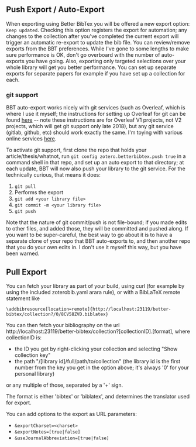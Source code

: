 ## Push Export / Auto-Export

When exporting using Better BibTex you will be offered a new export option: `Keep updated`. Checking this option
registers the export for automation; any changes to the collection after you've completed the current export will
trigger an automatic re-export to update the bib file. You can review/remove exports from the BBT preferences.  While
I've gone to some lengths to make sure performance is OK, don't go overboard with the number of auto-exports you have
going. Also, exporting only targeted selections over your whole library will get you better performance. You can set up
separate exports for separate papers for example if you have set up a collection for each.

### git support

BBT auto-export works nicely with git services (such as Overleaf, which is where I use it myself; the instructions for setting up Overleaf for git can be found [here](https://www.overleaf.com/blog/195-new-collaborate-online-and-offline-with-overleaf-and-git-beta) -- note these instructions are for Overleaf V1 projects, not V2 projects, which will get git support only late 2018), but any git service (gitlab, github, etc) should work exactly the same. I'm toying with various online services [here](https://github.com/retorquere/zotero-better-bibtex/projects/2).

To activate git support, first clone the repo that holds your article/thesis/whatnot, run `git config zotero.betterbibtex.push true` in a command shell in that repo, and set up an auto export to that directory; at each update, BBT will now also push your library to the git service. For the technically curious, that means it does:

1. `git pull`
2. Performs the export
3. `git add <your library file>`
4. `git commit -m <your library file>`
5. `git push`

Note that the nature of git commit/push is not file-bound; if you made edits to other files, and added those, they will be committed and pushed along. If you want to be super-careful, the best way to go about it is to have a separate clone of your repo that BBT auto-exports to, and then another repo that you do your own edits in. I don't use it myself this way, but you have been warned.

## Pull Export
You can fetch your library as part of your build, using curl (for example by using the included zoterobib.yaml arara
rule), or with a BibLaTeX remote statement like

```
\addbibresource[location=remote]{http://localhost:23119/better-bibtex/collection?/0/8CV58ZVD.biblatex}
```

You can then fetch your bibliography on the url http://localhost:23119/better-bibtex/collection?[collectionID].[format], where collectionID is:

* the ID you get by right-clicking your collection and selecting "Show collection key"
* the path "/[library id]/full/path/to/collection" (the library id is the first number from the key you get in the
  option above; it's always '0' for your personal library)

or any multiple of those, separated by a '+' sign.

The format is either 'bibtex' or 'biblatex', and determines the translator used for export.

You can add options to the export as URL parameters:

* `&exportCharset=<charset>`
* `&exportNotes=[true|false]`
* `&useJournalAbbreviation=[true|false]`
